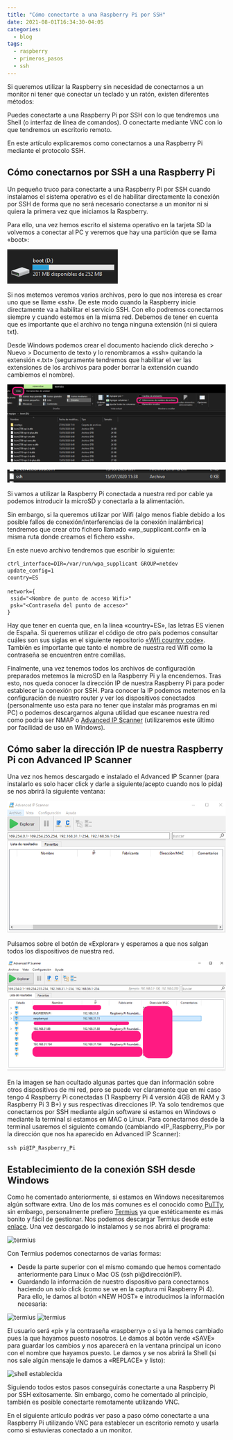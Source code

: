 ```yaml
---
title: "Cómo conectarte a una Raspberry Pi por SSH"
date: 2021-08-01T16:34:30-04:05
categories:
  - blog
tags:
  - raspberry
  - primeros_pasos
  - ssh
---
```

Si queremos utilizar la Raspberry sin necesidad de conectarnos a un monitor ni tener que conectar un teclado y un ratón, existen diferentes métodos:

Puedes conectarte a una Raspberry Pi por SSH con lo que tendremos una Shell (o interfaz de línea de comandos).
O conectarte mediante VNC con lo que tendremos un escritorio remoto.

En este artículo explicaremos como conectarnos a una Raspberry Pi mediante el protocolo SSH.

## Cómo conectarnos por SSH a una Raspberry Pi

Un pequeño truco para conectarte a una Raspberry Pi por SSH cuando instalamos el sistema operativo es el de habilitar directamente la conexión por SSH de forma que no será necesario conectarse a un monitor ni si quiera la primera vez que iniciamos la Raspberry.

Para ello, una vez hemos escrito el sistema operativo en la tarjeta SD la volvemos a conectar al PC y veremos que hay una partición que se llama «boot»: 

![boot partition](/assets/images/posts/boot.png)

Si nos metemos veremos varios archivos, pero lo que nos interesa es crear uno que se llame «ssh». De este modo cuando la Raspberry inicie directamente va a habilitar el servicio SSH. Con ello podremos conectarnos siempre y cuando estemos en la misma red. Debemos de tener en cuenta que es importante que el archivo no tenga ninguna extensión (ni si quiera txt).

Desde Windows podemos crear el documento haciendo click derecho > Nuevo > Documento de texto y lo renombramos a «ssh» quitando la extensión «.txt» (seguramente tendremos que habilitar el ver las extensiones de los archivos para poder borrar la extensión cuando cambiemos el nombre).


![windows extensiones archivos](/assets/images/posts/windows_extensiones.png)

![archivo ssh creado](/assets/images/posts/archivo_ssh.png)

Si vamos a utilizar la Raspberry Pi conectada a nuestra red por cable ya podemos introducir la microSD y conectarla a la alimentación.

Sin embargo, si la queremos utilizar por Wifi (algo menos fiable debido a los posible fallos de conexión/interferencias de la conexión inalámbrica) tendremos que crear otro fichero llamado «wp_supplicant.conf» en la misma ruta donde creamos el fichero «ssh».

En este nuevo archivo tendremos que escribir lo siguiente: 

```
ctrl_interface=DIR=/var/run/wpa_supplicant GROUP=netdev
update_config=1
country=ES

network={
 ssid="<Nombre de punto de acceso Wifi>"
 psk="<Contraseña del punto de acceso>"
}
```
Hay que tener en cuenta que, en la línea «country=ES», las letras ES vienen de España. Si queremos utilizar el código de otro país podemos consultar cuáles son sus siglas en el siguiente repositorio <a href="https://github.com/recalbox/recalbox-os/wiki/Wifi-country-code-(EN)">«Wifi country code»</a>. También es importante que tanto el nombre de nuestra red Wifi como la contraseña se encuentren entre comillas.

Finalmente, una vez tenemos todos los archivos de configuración preparados metemos la microSD en la Raspberry Pi y la encendemos. Tras esto, nos queda conocer la dirección IP de nuestra Raspberry Pi para poder establecer la conexión por SSH. Para conocer la IP podemos meternos en la configuración de nuestro router y ver los dispositivos conectados (personalmente uso esta para no tener que instalar más programas en mi PC) o podemos descargarnos alguna utilidad que escanee nuestra red como podría ser NMAP o <a href="https://www.advanced-ip-scanner.com/es/">Advanced IP Scanner</a> (utilizaremos este último por facilidad de uso en Windows). 

## Cómo saber la dirección IP de nuestra Raspberry Pi con Advanced IP Scanner

Una vez nos hemos descargado e instalado el Advanced IP Scanner (para instalarlo es solo hacer click y darle a siguiente/acepto cuando nos lo pida) se nos abrirá la siguiente ventana: 

![ip scanner](/assets/images/posts/advancedIPscanner.png)

Pulsamos sobre el botón de «Explorar» y esperamos a que nos salgan todos los dispositivos de nuestra red. 

![ip scanner](/assets/images/posts/dispositivos_escaneados.png)

En la imagen se han ocultado algunas partes que dan información sobre otros dispositivos de mi red, pero se puede ver claramente que en mi caso tengo 4 Raspberry Pi conectadas (1 Raspberry Pi 4 versión 4GB de RAM y 3 Raspberry Pi 3 B+) y sus respectivas direcciones IP. Ya solo tendremos que conectarnos por SSH mediante algún software si estamos en Windows o mediante la terminal si estamos en MAC o Linux. Para conectarnos desde la terminal usaremos el siguiente comando (cambiando «IP_Raspberry_Pi» por la dirección que nos ha aparecido en Advanced IP Scanner): 

```ssh pi@IP_Raspberry_Pi```

## Establecimiento de la conexión SSH desde Windows

Como he comentado anteriormente, si estamos en Windows necesitaremos algún software extra. Uno de los más comunes es el conocido como <a href="https://www.chiark.greenend.org.uk/~sgtatham/putty/latest.html">PuTTy</a>, sin embargo, personalmente prefiero <a href="https://termius.com/">Termius</a> ya que estéticamente es más bonito y fácil de gestionar. Nos podemos descargar Termius desde este <a href="https://www.termius.com/windows">enlace</a>. Una vez descargado lo instalamos y se nos abrirá el programa: 

![termius](/assets/images/posts/termius.png)

Con Termius podemos conectarnos de varias formas: 

* Desde la parte superior con el mismo comando que hemos comentado anteriormente para Linux o Mac OS (ssh pi@direcciónIP).
* Guardando la información de nuestro dispositivo para conectarnos haciendo un solo click (como se ve en la captura mi Raspberry Pi 4). Para ello, le damos al botón «NEW HOST» e introducimos la información necesaria: 

![termius](/assets/images/posts/termius_addhost.png)
![termius](/assets/images/posts/termius_addhost_2.png)


El usuario será «pi» y la contraseña «raspberry» o si ya la hemos cambiado pues la que hayamos puesto nosotros. Le damos al botón verde «SAVE» para guardar los cambios y nos aparecerá en la ventana principal un icono con el nombre que hayamos puesto. Le damos y se nos abrirá la Shell (si nos sale algún mensaje le damos a «REPLACE» y listo): 


![shell establecida](/assets/images/posts/termius_shell_establecida.png)

Siguiendo todos estos pasos conseguirás conectarte a una Raspberry Pi por SSH exitosamente. Sin embargo, como he comentado al principio, también es posible conectarte remotamente utilizando VNC.

En el siguiente artículo podrás ver paso a paso cómo conectarte a una Raspberry Pi utilizando VNC para establecer un escritorio remoto y usarla como si estuvieras conectado a un monitor.

